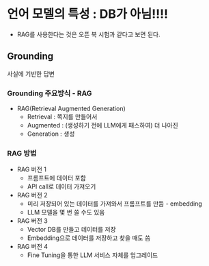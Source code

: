 # 언어 모델의 특성 : DB가 아님!!!!
- RAG를 사용한다는 것은 오픈 북 시험과 같다고 보면 된다.

## Grounding
사실에 기반한 답변

### Grounding 주요방식 - RAG
- RAG(Retrieval Augmented Generation)
  - Retrieval   : 쪽지를 만들어서
  - Augmented   : (생성하기 전에 LLM에게 패스하여) 더 나아진
  - Generation  : 생성

### RAG 방법
- RAG 버전 1
  - 프롬프트에 데이터 포함
  - API call로 데이터 가져오기
- RAG 버전 2
  - 미리 저장되어 있는 데이터를 가져와서 프롬프트를 만듬 - embedding
  - LLM 모델을 몇 번 쓸 수도 있음
- RAG 버전 3
  - Vector DB를 만들고 데이터를 저장
  - Embedding으로 데이터를 저장하고 찾을 때도 씀
- RAG 버전 4
  - Fine Tuning을 통한 LLM 서비스 자체를 업그레이드